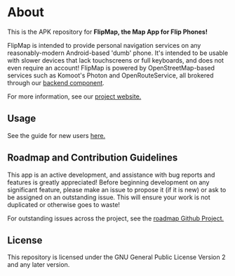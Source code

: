# About

This is the APK repository for **FlipMap, the Map App for Flip Phones!**

FlipMap is intended to provide personal navigation services on any reasonably-modern Android-based 'dumb' phone. It's intended to be usable with slower devices that lack touchscreens or full keyboards, and does not even require an account! FlipMap is powered by OpenStreetMap-based services such as Komoot's Photon and OpenRouteService, all brokered through our [backend component](https://github.com/anti-computer-club/flipmap-backend).

For more information, see our [project website.](https://anticomputer.club/)

## Usage

See the guide for new users [here.](https://github.com/anti-computer-club/FlipMapDownload/blob/main/README.md)

## Roadmap and Contribution Guidelines

This app is an active development, and assistance with bug reports and features is greatly appreciated! Before beginning development on any significant feature, please make an issue to propose it (if it is new) or ask to be assigned on an outstanding issue. This will ensure your work is not duplicated or otherwise goes to waste!

For outstanding issues across the project, see the [roadmap Github Project.](https://github.com/orgs/anti-computer-club/projects/5)

## License

This repository is licensed under the GNU General Public License Version 2 and any later version.

